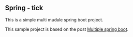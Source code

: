 ## Spring - tick

This is a simple multi mudule spring boot project.

This sample project is based on the post  [Multiple spring boot](https://blog.frankel.ch/multiple-modules-spring-boot-apps/).
